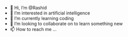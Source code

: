 - 👋 Hi, I’m @Rashid
- 👀 I’m interested in artificial intelligence
- 🌱 I’m currently learning coding
- 💞️ I’m looking to collaborate on to learn something new
- 📫 How to reach me ...

<!---
Rashid0608/Rashid0608 is a ✨ special ✨ repository because its `README.md` (this file) appears on your GitHub profile.
You can click the Preview link to take a look at your changes.
--->
